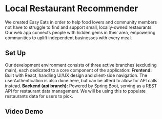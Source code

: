 # Local Restaurant Recommender 
We created Easy Eats in order to help food lovers and community members not have to struggle to find and support small, locally-owned restaurants. Our web app connects people with hidden gems in their area, empowering communities to uplift independent businesses with every meal.

## Set Up 
Our development environment consists of three active branches (excluding main), each dedicated to a core component of the application:
**Frontend:** Built with React, handling UI/UX design and client-side navigation. The userAuthentication is also done here, but can be alterd to allow for API calls instead. 
**Backend (api branch):** Powered by Spring Boot, serving as a REST API for restaurant data management. We will be using this to populate restaurants data for users to pick. 

## Video Demo






